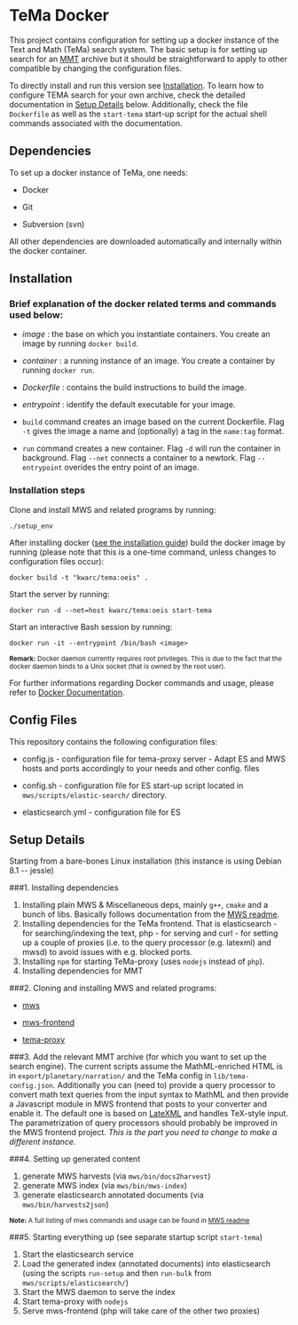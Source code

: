 # TeMa Docker

This project contains configuration for setting up a docker instance of the Text and Math (TeMa) search system.
The basic setup is for setting up search for an [MMT](https://github.com/KWARC/MMT) archive 
but it should be straightforward to apply to other compatible by changing the configuration files.

To directly install and run this version see [Installation](#installation).
To learn how to configure TEMA search for your own archive, check the detailed documentation in [Setup Details](#setup-details) below.
Additionally, check the file `Dockerfile` as well as the `start-tema` start-up script for the actual shell commands associated with the documentation.

## Dependencies
To set up a docker instance of TeMa, one needs:

* Docker

* Git

* Subversion (svn)

All other dependencies are downloaded automatically and internally within the docker container.


  

## Installation

### Brief explanation of the docker related terms and commands used  below:

* _image_ : the base on which you instantiate containers. You create an image by running `docker build`.

* _container_ : a running instance of an image. You create a container by running `docker run`.

* _Dockerfile_ : contains the build instructions to build the image.

* _entrypoint_ : identify the default executable for your image.

* `build` command creates an image based on the current Dockerfile. Flag `-t` gives the image a name and (optionally) a tag in the `name:tag` format.

* `run` command creates a new container. Flag `-d` will run the container in background. Flag `--net` connects a container to a newtork. Flag `--entrypoint` overides the entry point of an image.

### Installation steps

Clone and install MWS and related programs by running:
    
    ./setup_env 

After installing docker ([see the installation guide](https://docs.docker.com/installation/)) build the docker image by running (please note that this is a one-time command, unless changes to configuration files occur): 
    
    docker build -t "kwarc/tema:oeis" .

Start the server by running:

    docker run -d --net=host kwarc/tema:oeis start-tema
    
Start an interactive Bash session by running:

    docker run -it --entrypoint /bin/bash <image>
    

<small>**Remark:** Docker daemon currently requires root privileges. This is due to the fact that the docker daemon binds to a Unix socket (that is owned by the root user).</small>

For further informations regarding Docker commands and usage, please refer to [Docker Documentation](https://docs.docker.com/).

## Config Files

This repository contains the following configuration files: 

* config.js - configuration file for tema-proxy server - Adapt ES and MWS hosts and ports accordingly to your needs and other config. files

* config.sh - configuration file for ES start-up script located in `mws/scripts/elastic-search/` directory.

* elasticsearch.yml - configuration file for ES




## Setup Details 
Starting from a bare-bones Linux installation (this instance is using Debian 8.1 -- jessie) 

###1. Installing dependencies

  1. Installing plain MWS &  Miscellaneous deps, mainly `g++`, `cmake` and a bunch of libs. 
 Basically follows documentation from the [MWS readme](https://github.com/KWARC/mws).
  2. Installing dependencies for the TeMa frontend. That is elasticsearch - for searching/indexing the text, 
 php - for serving and curl - for setting up a couple of proxies (i.e. to the query processor (e.g. latexml) and mwsd) to avoid issues with e.g. blocked ports.
  3. Installing `npm` for starting TeMa-proxy (uses `nodejs` instead of `php`).
  4. Installing dependencies for MMT 

###2. Cloning and installing MWS and related programs: 

* [mws](https://github.com/KWARC/mws)

* [mws-frontend](https://github.com/KWARC/mws-frontend)

* [tema-proxy](https://github.com/KWARC/tema-proxy)

###3. Add the relevant MMT archive (for which you want to set up the search engine).
The current scripts assume the MathML-enriched HTML is in `export/planetary/narration/`
and the TeMa config in `lib/tema-config.json`. 
Additionally you can (need to) provide a query processor to convert math text queries from the input syntax 
to MathML and then provide a Javascript module in MWS frontend that posts to your converter and enable it. 
The default one is based on [LateXML](https://github.com/brucemiller/LaTeXML) and handles TeX-style input.
The parametrization of query processors should probably be improved in the MWS frontend project. 
_This is the part you need to change to make a different instance._

###4. Setting up generated content
  1. generate MWS harvests (via `mws/bin/docs2harvest`)
  2. generate MWS index (via `mws/bin/mws-index`)
  3. generate elasticsearch annotated documents (via `mws/bin/harvests2json`)
  
<small> **Note:** A full listing of mws commands and usage can be found in [MWS readme](https://github.com/KWARC/mws) </small>
 
###5. Starting everything up (see separate startup script `start-tema`)
  1. Start the elasticsearch service
  2. Load the generated index (annotated documents) into elasticsearch (using the scripts `run-setup` and then 
   `run-bulk` from `mws/scripts/elasticsearch/`)
  3. Start the MWS daemon to serve the index
  4. Start tema-proxy with `nodejs` 
  5. Serve mws-frontend (php will take care of the other two proxies)

